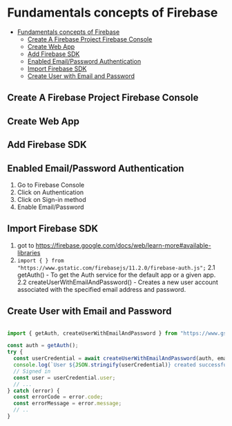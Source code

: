 # Fundamentals concepts of  Firebase

- [Fundamentals concepts of  Firebase](#fundamentals-concepts-of--firebase)
  - [Create A Firebase Project Firebase Console](#create-a-firebase-project-firebase-console)
  - [Create Web App](#create-web-app)
  - [Add Firebase SDK](#add-firebase-sdk)
  - [Enabled Email/Password Authentication](#enabled-emailpassword-authentication)
  - [Import Firebase SDK](#import-firebase-sdk)
  - [Create User with Email and Password](#create-user-with-email-and-password)

## Create A Firebase Project Firebase Console

## Create Web App

## Add Firebase SDK

## Enabled Email/Password Authentication

1. Go to Firebase Console
2. Click on Authentication
3. Click on Sign-in method
4. Enable Email/Password

## Import Firebase SDK

 1. got to <https://firebase.google.com/docs/web/learn-more#available-libraries>
 2. ``` import { } from "https://www.gstatic.com/firebasejs/11.2.0/firebase-auth.js"; ```
        2.1 getAuth() - To get the Auth service for the default app or a given app.
        2.2 createUserWithEmailAndPassword() - Creates a new user account associated with the specified email address and password.

## Create User with Email and Password

```javascript

import { getAuth, createUserWithEmailAndPassword } from "https://www.gstatic.com/firebasejs/11.2.0/firebase-auth.js";

const auth = getAuth();
try {
  const userCredential = await createUserWithEmailAndPassword(auth, email, password);
  console.log(`User ${JSON.stringify(userCredential)} created successfully!`);
  // Signed in
  const user = userCredential.user;
  // ...
} catch (error) {
  const errorCode = error.code;
  const errorMessage = error.message;
  // ..
}

```
